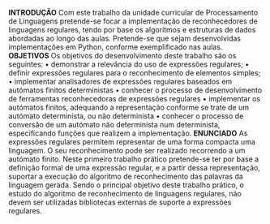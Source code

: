 **INTRODUÇÃO**
    Com este trabalho da unidade curricular de Processamento de Linguagens pretende-se focar a
implementação de reconhecedores de linguagens regulares, tendo por base os algoritmos e estruturas
de dados abordadas ao longo das aulas. Pretende-se que sejam desenvolvidas implementações em
Python, conforme exemplificado nas aulas.
**OBJETIVOS**
  Os objetivos do desenvolvimento deste trabalho são os seguintes:
    • demonstrar a relevância do uso de expressões regulares;
    • definir expressões regulares para o reconhecimento de elementos simples;
    • implementar analisadores de expressões regulares baseados em autómatos finitos
deterministas
    • conhecer o processo de desenvolvimento de ferramentas reconhecedoras de expressões
regulares
    • implementar os autómatos finitos, adequando a representação conforme se trate de um
autómato determinista, ou não determinista
    • conhecer o processo de conversão de um autómato não determinista num determinista,
especificando funções que realizem a implementação.
**ENUNCIADO**
    As expressões regulares permitem representar de uma forma compacta uma linguagem. O seu
reconhecimento pode ser realizado recorrendo a um autómato finito. Neste primeiro trabalho prático
pretende-se ter por base a definição formal de uma expressão regular, e a partir dessa representação,
suportar a execução do algoritmo de reconhecimento das palavras da linguagem gerada. Sendo o
principal objetivo deste trabalho prático, o estudo do algoritmo de reconhecimento de linguagens
regulares, não devem ser utilizadas bibliotecas externas de suporte a expressões regulares.
